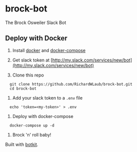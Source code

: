 # brock-bot

The Brock Osweiler Slack Bot

## Deploy with Docker

1. Install [docker](https://docs.docker.com/engine/installation/) and [docker-compose](https://docs.docker.com/compose/install/)

1. Get slack token at [http://my.slack.com/services/new/bot](http://my.slack.com/services/new/bot)

1. Clone this repo

  ```
    git clone https://github.com/RichardWLaub/brock-bot.git
    cd brock-bot
  ```

1. Add your slack token to a `.env` file

  ```
    echo 'token=<my-token>' > .env
  ```

1. Deploy with docker-compose

  ```
    docker-compose up -d
  ```

1. Brock 'n' roll baby!

Built with [botkit](https://github.com/howdyai/botkit).
